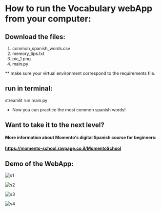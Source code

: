 # How to run the Vocabulary webApp from your computer:

## Download the files:
1) common_spanish_words.csv
2) memory_tips.txt
3) pic_1.png
4) main.py

** make sure your virtual environment correspond to the requirements file.

## run in terminal:
streamlit run main.py
- Now you can practice the most common spanish words!


## Want to take it to the next level?
#### More information about Momento's digital Spanish course for beginners:
#### https://momento-school.ravpage.co.il/MomentoSchool

## Demo of the WebApp:

![s1](https://github.com/noalif/Spanish-Vocabulary-WebApp/assets/113893406/a6908f7d-da6c-45bf-bcac-7cef70f91173)


![s2](https://github.com/noalif/Spanish-Vocabulary-WebApp/assets/113893406/28410ffb-29ba-44d0-bc0f-15dc34ab76f1)


![s3](https://github.com/noalif/Spanish-Vocabulary-WebApp/assets/113893406/65e8012e-9560-4f06-a4c9-7b0148e544f2)


![s4](https://github.com/noalif/Spanish-Vocabulary-WebApp/assets/113893406/1778eb75-f7b4-46a9-b313-ac7cbc30c81a)


